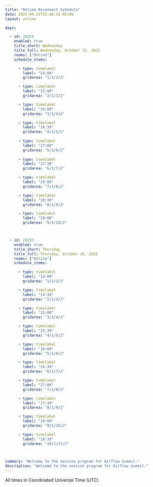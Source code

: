 ```yaml
---
title: "Online Reconnect Schedule"
date: 2025-04-21T15:49:31-05:00
layout: online

days: 

  - id: 20254
    enabled: true
    title_short: Wednesday
    title_full: Wednesday, October 15, 2025
    rooms: ["Online"]
    schedule_items: 

      - type: timelabel
        label: "14:00"
        gridarea: "1/1/2/2"

      - type: timelabel
        label: "15:00"
        gridarea: "2/1/3/2"

      - type: timelabel
        label: "16:00"
        gridarea: "3/1/4/2"

      - type: timelabel
        label: "16:30"
        gridarea: "4/1/5/2"
        
      - type: timelabel
        label: "17:00"
        gridarea: "5/1/6/2"
        
      - type: timelabel
        label: "17:30"
        gridarea: "6/1/7/2"

      - type: timelabel
        label: "18:00"
        gridarea: "7/1/8/2"

      - type: timelabel
        label: "18:30"
        gridarea: "8/1/9/2"

      - type: timelabel
        label: "19:00"
        gridarea: "9/1/10/2"



  - id: 20255
    enabled: true
    title_short: Thursday
    title_full: Thursday, October 16, 2025
    rooms: ["Online"]
    schedule_items: 

      - type: timelabel
        label: "14:00"
        gridarea: "1/1/2/2"

      - type: timelabel
        label: "14:30"
        gridarea: "2/1/3/2"

      - type: timelabel
        label: "15:00"
        gridarea: "3/1/4/2"

      - type: timelabel
        label: "15:30"
        gridarea: "4/1/5/2"

      - type: timelabel
        label: "16:00"
        gridarea: "5/1/6/2"

      - type: timelabel
        label: "16:30"
        gridarea: "6/1/7/2"

      - type: timelabel
        label: "17:00"
        gridarea: "7/1/8/2"

      - type: timelabel
        label: "17:30"
        gridarea: "8/1/9/2"

      - type: timelabel
        label: "18:00"
        gridarea: "9/1/10/2"

      - type: timelabel
        label: "18:30"
        gridarea: "10/1/11/2"

      

summary: "Welcome to the session program for Airflow Summit."
description: "Welcome to the session program for Airflow Summit."
---
```


<p>All times in Coordinated Universal Time (UTC).</p>

